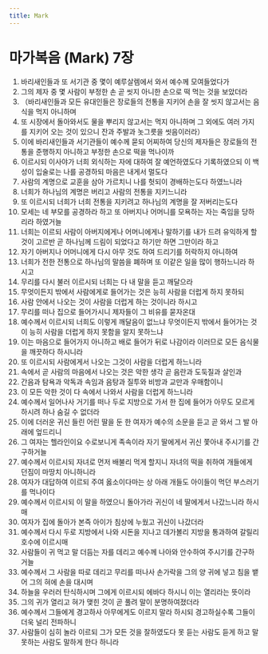 ```yaml
---
title: Mark
---
```


# 마가복음 (Mark) 7장
1. 바리새인들과 또 서기관 중 몇이 예루살렘에서 와서 예수께 모여들었다가
1. 그의 제자 중 몇 사람이 부정한 손 곧 씻지 아니한 손으로 떡 먹는 것을 보았더라
1. （바리새인들과 모든 유대인들은 장로들의 전통을 지키어 손을 잘 씻지 않고서는 음식을 먹지 아니하며
1. 또 시장에서 돌아와서도 물을 뿌리지 않고서는 먹지 아니하며 그 외에도 여러 가지를 지키어 오는 것이 있으니 잔과 주발과 놋그릇을 씻음이러라）
1. 이에 바리새인들과 서기관들이 예수께 묻되 어찌하여 당신의 제자들은 장로들의 전통을 준행하지 아니하고 부정한 손으로 떡을 먹나이까
1. 이르시되 이사야가 너희 외식하는 자에 대하여 잘 예언하였도다 기록하였으되 이 백성이 입술로는 나를 공경하되 마음은 내게서 멀도다
1. 사람의 계명으로 교훈을 삼아 가르치니 나를 헛되이 경배하는도다 하였느니라
1. 너희가 하나님의 계명은 버리고 사람의 전통을 지키느니라
1. 또 이르시되 너희가 너희 전통을 지키려고 하나님의 계명을 잘 저버리는도다
1. 모세는 네 부모를 공경하라 하고 또 아버지나 어머니를 모욕하는 자는 죽임을 당하리라 하였거늘
1. 너희는 이르되 사람이 아버지에게나 어머니에게나 말하기를 내가 드려 유익하게 할 것이 고르반 곧 하나님께 드림이 되었다고 하기만 하면 그만이라 하고
1. 자기 아버지나 어머니에게 다시 아무 것도 하여 드리기를 허락하지 아니하여
1. 너희가 전한 전통으로 하나님의 말씀을 폐하며 또 이같은 일을 많이 행하느니라 하시고
1. 무리를 다시 불러 이르시되 너희는 다 내 말을 듣고 깨달으라
1. 무엇이든지 밖에서 사람에게로 들어가는 것은 능히 사람을 더럽게 하지 못하되
1. 사람 안에서 나오는 것이 사람을 더럽게 하는 것이니라 하시고
1. 무리를 떠나 집으로 들어가시니 제자들이 그 비유를 묻자온대
1. 예수께서 이르시되 너희도 이렇게 깨달음이 없느냐 무엇이든지 밖에서 들어가는 것이 능히 사람을 더럽게 하지 못함을 알지 못하느냐
1. 이는 마음으로 들어가지 아니하고 배로 들어가 뒤로 나감이라 이러므로 모든 음식물을 깨끗하다 하시니라
1. 또 이르시되 사람에게서 나오는 그것이 사람을 더럽게 하느니라
1. 속에서 곧 사람의 마음에서 나오는 것은 악한 생각 곧 음란과 도둑질과 살인과
1. 간음과 탐욕과 악독과 속임과 음탕과 질투와 비방과 교만과 우매함이니
1. 이 모든 악한 것이 다 속에서 나와서 사람을 더럽게 하느니라
1. 예수께서 일어나사 거기를 떠나 두로 지방으로 가서 한 집에 들어가 아무도 모르게 하시려 하나 숨길 수 없더라
1. 이에 더러운 귀신 들린 어린 딸을 둔 한 여자가 예수의 소문을 듣고 곧 와서 그 발 아래에 엎드리니
1. 그 여자는 헬라인이요 수로보니게 족속이라 자기 딸에게서 귀신 쫓아내 주시기를 간구하거늘
1. 예수께서 이르시되 자녀로 먼저 배불리 먹게 할지니 자녀의 떡을 취하여 개들에게 던짐이 마땅치 아니하니라
1. 여자가 대답하여 이르되 주여 옳소이다마는 상 아래 개들도 아이들이 먹던 부스러기를 먹나이다
1. 예수께서 이르시되 이 말을 하였으니 돌아가라 귀신이 네 딸에게서 나갔느니라 하시매
1. 여자가 집에 돌아가 본즉 아이가 침상에 누웠고 귀신이 나갔더라
1. 예수께서 다시 두로 지방에서 나와 시돈을 지나고 데가볼리 지방을 통과하여 갈릴리 호수에 이르시매
1. 사람들이 귀 먹고 말 더듬는 자를 데리고 예수께 나아와 안수하여 주시기를 간구하거늘
1. 예수께서 그 사람을 따로 데리고 무리를 떠나사 손가락을 그의 양 귀에 넣고 침을 뱉어 그의 혀에 손을 대시며
1. 하늘을 우러러 탄식하시며 그에게 이르시되 에바다 하시니 이는 열리라는 뜻이라
1. 그의 귀가 열리고 혀가 맺힌 것이 곧 풀려 말이 분명하여졌더라
1. 예수께서 그들에게 경고하사 아무에게도 이르지 말라 하시되 경고하실수록 그들이 더욱 널리 전파하니
1. 사람들이 심히 놀라 이르되 그가 모든 것을 잘하였도다 못 듣는 사람도 듣게 하고 말 못하는 사람도 말하게 한다 하니라